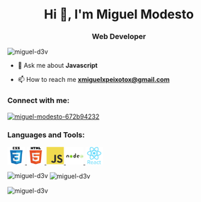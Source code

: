 
<h1 align="center">Hi 👋, I'm Miguel Modesto</h1>
<h3 align="center">Web Developer</h3>

<p align="left"> <img src="https://komarev.com/ghpvc/?username=miguel-d3v&label=Profile%20views&color=0e75b6&style=flat" alt="miguel-d3v" /> </p>

- 💬 Ask me about **Javascript**

- 📫 How to reach me **xmiguelxpeixotox@gmail.com**

<h3 align="left">Connect with me:</h3>
<p align="left">
<a href="https://linkedin.com/in/miguel-modesto-672b94232" target="blank"><img align="center" src="https://raw.githubusercontent.com/rahuldkjain/github-profile-readme-generator/master/src/images/icons/Social/linked-in-alt.svg" alt="miguel-modesto-672b94232" height="30" width="40" /></a>
</p>

<h3 align="left">Languages and Tools:</h3>
<p align="left"> <a href="https://www.w3schools.com/css/" target="_blank" rel="noreferrer"> <img src="https://raw.githubusercontent.com/devicons/devicon/master/icons/css3/css3-original-wordmark.svg" alt="css3" width="40" height="40"/> </a> <a href="https://www.w3.org/html/" target="_blank" rel="noreferrer"> <img src="https://raw.githubusercontent.com/devicons/devicon/master/icons/html5/html5-original-wordmark.svg" alt="html5" width="40" height="40"/> </a> <a href="https://developer.mozilla.org/en-US/docs/Web/JavaScript" target="_blank" rel="noreferrer"> <img src="https://raw.githubusercontent.com/devicons/devicon/master/icons/javascript/javascript-original.svg" alt="javascript" width="40" height="40"/> </a> <a href="https://nodejs.org" target="_blank" rel="noreferrer"> <img src="https://raw.githubusercontent.com/devicons/devicon/master/icons/nodejs/nodejs-original-wordmark.svg" alt="nodejs" width="40" height="40"/> </a> <a href="https://reactjs.org/" target="_blank" rel="noreferrer"> <img src="https://raw.githubusercontent.com/devicons/devicon/master/icons/react/react-original-wordmark.svg" alt="react" width="40" height="40"/> </a> </p>

<p><img align="left" src="https://github-readme-stats.vercel.app/api/top-langs?username=miguel-d3v&show_icons=true&locale=en&layout=compact" alt="miguel-d3v" /></p>

<p>&nbsp;<img align="center" src="https://github-readme-stats.vercel.app/api?username=miguel-d3v&show_icons=true&locale=en" alt="miguel-d3v" /></p>

<p><img align="center" src="https://github-readme-streak-stats.herokuapp.com/?user=miguel-d3v&" alt="miguel-d3v" /></p>
